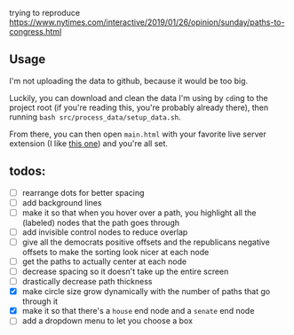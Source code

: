 trying to reproduce https://www.nytimes.com/interactive/2019/01/26/opinion/sunday/paths-to-congress.html

## Usage

I'm not uploading the data to github, because it would be too big.

Luckily, you can download and clean the data I'm using by `cd`ing to the project root (if you're reading this, you're probably already there), then running `bash src/process_data/setup_data.sh`.

From there, you can then open `main.html` with your favorite live server extension (I like [this one](https://open-vsx.org/extension/ms-vscode/live-server)) and you're all set.

## todos:

- [ ] rearrange dots for better spacing
- [ ] add background lines
- [ ]  make it so that when you hover over a path, you highlight all the (labeled) nodes that the path goes through 
- [ ] add invisible control nodes to reduce overlap
- [ ] give all the democrats positive offsets and the republicans negative offsets to make the sorting look nicer at each node
- [ ] get the paths to actually center at each node
- [ ] decrease spacing so it doesn't take up the entire screen
- [ ] drastically decrease path thickness
- [x] make circle size grow dynamically with the number of paths that go through it
- [x]  make it so that there's a `house` end node and a `senate` end node
- [ ] add a dropdown menu to let you choose a box